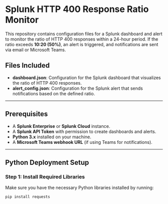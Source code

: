 # Splunk HTTP 400 Response Ratio Monitor

This repository contains configuration files for a Splunk dashboard and alert to monitor the ratio of HTTP 400 responses within a 24-hour period. If the ratio exceeds **10:20 (50%)**, an alert is triggered, and notifications are sent via email or Microsoft Teams.

## Files Included
- **dashboard.json**: Configuration for the Splunk dashboard that visualizes the ratio of HTTP 400 responses.
- **alert_config.json**: Configuration for the Splunk alert that sends notifications based on the defined ratio.

---

## Prerequisites
- A **Splunk Enterprise** or **Splunk Cloud** instance.
- A **Splunk API Token** with permission to create dashboards and alerts.
- **Python 3.x** installed on your machine.
- A **Microsoft Teams webhook URL** (if using Teams for notifications).

---

## Python Deployment Setup

### Step 1: Install Required Libraries
Make sure you have the necessary Python libraries installed by running:

```bash
pip install requests
